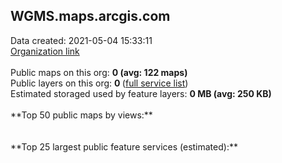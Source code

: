 <h2>WGMS.maps.arcgis.com</h2> Data created: 2021-05-04 15:33:11 <br /><a target='new' href='https://WGMS.maps.arcgis.com'>Organization link</a><br /><br />Public maps on this org: <b>0 (avg: 122 maps)</b><br />Public layers on this org: <b>0 </b>(<a target='new' href='https://services.arcgis.com/oMpk4s3HUBtVTyWk/ArcGIS/rest/services'>full service list</a>)<br />Estimated storaged used by feature layers: <b>0 MB (avg: 250 KB)</b><br /><br />**Top 50 public maps by views:**<br /><br /><br />**Top 25 largest public feature services (estimated):**<br />
